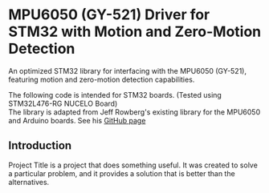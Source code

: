 # **MPU6050 (GY-521) Driver for STM32 with Motion and Zero-Motion Detection**

An optimized STM32 library for interfacing with the MPU6050 (GY-521), featuring motion and zero-motion detection capabilities.  

The following code is intended for STM32 boards. (Tested using STM32L476-RG NUCELO Board)  
The library is adapted from Jeff Rowberg's existing library for the MPU6050 and Arduino boards. See his [GitHub page](https://github.com/ElectronicCats/mpu6050/blob/master/src/MPU6050.cpp)

## **Introduction**

Project Title is a project that does something useful. It was created to solve a particular problem, and it provides a solution that is better than the alternatives.

